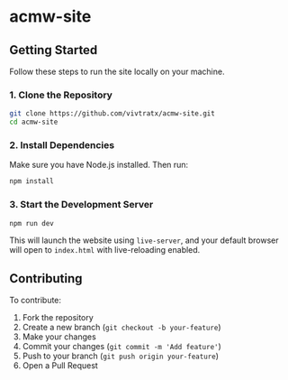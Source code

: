 
# acmw-site

## Getting Started

Follow these steps to run the site locally on your machine.

### 1. Clone the Repository

```bash
git clone https://github.com/vivtratx/acmw-site.git
cd acmw-site
````

### 2. Install Dependencies

Make sure you have Node.js installed. Then run:

```bash
npm install
```

### 3. Start the Development Server

```bash
npm run dev
```

This will launch the website using `live-server`, and your default browser will open to `index.html` with live-reloading enabled.

## Contributing

To contribute:

1. Fork the repository
2. Create a new branch (`git checkout -b your-feature`)
3. Make your changes
4. Commit your changes (`git commit -m 'Add feature'`)
5. Push to your branch (`git push origin your-feature`)
6. Open a Pull Request

